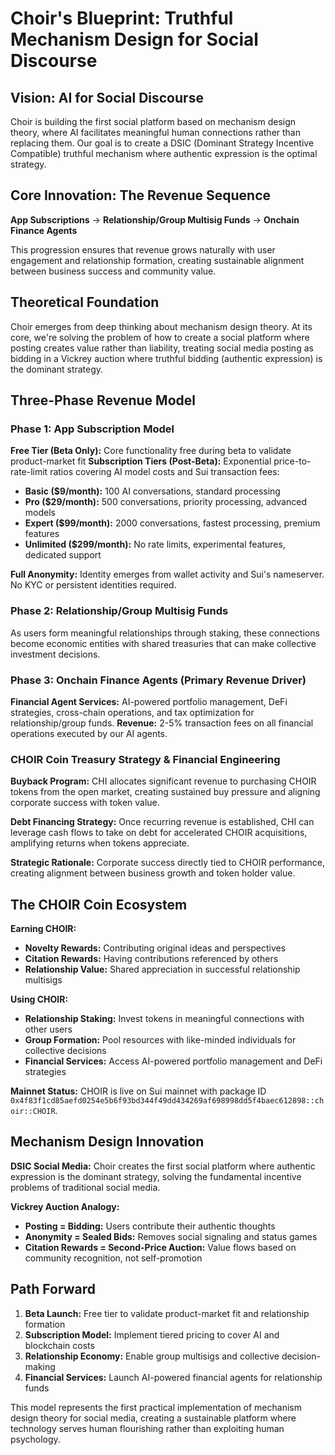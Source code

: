 # Choir's Blueprint: Truthful Mechanism Design for Social Discourse

## Vision: AI for Social Discourse

Choir is building the first social platform based on mechanism design theory, where AI facilitates meaningful human connections rather than replacing them. Our goal is to create a DSIC (Dominant Strategy Incentive Compatible) truthful mechanism where authentic expression is the optimal strategy.

## Core Innovation: The Revenue Sequence

**App Subscriptions** → **Relationship/Group Multisig Funds** → **Onchain Finance Agents**

This progression ensures that revenue grows naturally with user engagement and relationship formation, creating sustainable alignment between business success and community value.

## Theoretical Foundation

Choir emerges from deep thinking about mechanism design theory. At its core, we're solving the problem of how to create a social platform where posting creates value rather than liability, treating social media posting as bidding in a Vickrey auction where truthful bidding (authentic expression) is the dominant strategy.

## Three-Phase Revenue Model

### Phase 1: App Subscription Model

**Free Tier (Beta Only):** Core functionality free during beta to validate product-market fit
**Subscription Tiers (Post-Beta):** Exponential price-to-rate-limit ratios covering AI model costs and Sui transaction fees:

*   **Basic ($9/month):** 100 AI conversations, standard processing
*   **Pro ($29/month):** 500 conversations, priority processing, advanced models
*   **Expert ($99/month):** 2000 conversations, fastest processing, premium features
*   **Unlimited ($299/month):** No rate limits, experimental features, dedicated support

**Full Anonymity:** Identity emerges from wallet activity and Sui's nameserver. No KYC or persistent identities required.

### Phase 2: Relationship/Group Multisig Funds

As users form meaningful relationships through staking, these connections become economic entities with shared treasuries that can make collective investment decisions.

### Phase 3: Onchain Finance Agents (Primary Revenue Driver)

**Financial Agent Services:** AI-powered portfolio management, DeFi strategies, cross-chain operations, and tax optimization for relationship/group funds.
**Revenue:** 2-5% transaction fees on all financial operations executed by our AI agents.

### CHOIR Coin Treasury Strategy & Financial Engineering

**Buyback Program:** CHI allocates significant revenue to purchasing CHOIR tokens from the open market, creating sustained buy pressure and aligning corporate success with token value.

**Debt Financing Strategy:** Once recurring revenue is established, CHI can leverage cash flows to take on debt for accelerated CHOIR acquisitions, amplifying returns when tokens appreciate.

**Strategic Rationale:** Corporate success directly tied to CHOIR performance, creating alignment between business growth and token holder value.

## The CHOIR Coin Ecosystem

**Earning CHOIR:**
*   **Novelty Rewards:** Contributing original ideas and perspectives
*   **Citation Rewards:** Having contributions referenced by others
*   **Relationship Value:** Shared appreciation in successful relationship multisigs

**Using CHOIR:**
*   **Relationship Staking:** Invest tokens in meaningful connections with other users
*   **Group Formation:** Pool resources with like-minded individuals for collective decisions
*   **Financial Services:** Access AI-powered portfolio management and DeFi strategies

**Mainnet Status:** CHOIR is live on Sui mainnet with package ID `0x4f83f1cd85aefd0254e5b6f93bd344f49dd434269af698998dd5f4baec612898::choir::CHOIR`.

## Mechanism Design Innovation

**DSIC Social Media:** Choir creates the first social platform where authentic expression is the dominant strategy, solving the fundamental incentive problems of traditional social media.

**Vickrey Auction Analogy:**
*   **Posting = Bidding:** Users contribute their authentic thoughts
*   **Anonymity = Sealed Bids:** Removes social signaling and status games
*   **Citation Rewards = Second-Price Auction:** Value flows based on community recognition, not self-promotion

## Path Forward

1.  **Beta Launch:** Free tier to validate product-market fit and relationship formation
2.  **Subscription Model:** Implement tiered pricing to cover AI and blockchain costs
3.  **Relationship Economy:** Enable group multisigs and collective decision-making
4.  **Financial Services:** Launch AI-powered financial agents for relationship funds

This model represents the first practical implementation of mechanism design theory for social media, creating a sustainable platform where technology serves human flourishing rather than exploiting human psychology.
